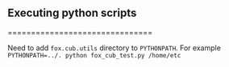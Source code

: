 ## Executing python scripts
===============================

Need to add `fox.cub.utils` directory to `PYTHONPATH`. For example `PYTHONPATH=../. python fox_cub_test.py /home/etc`
